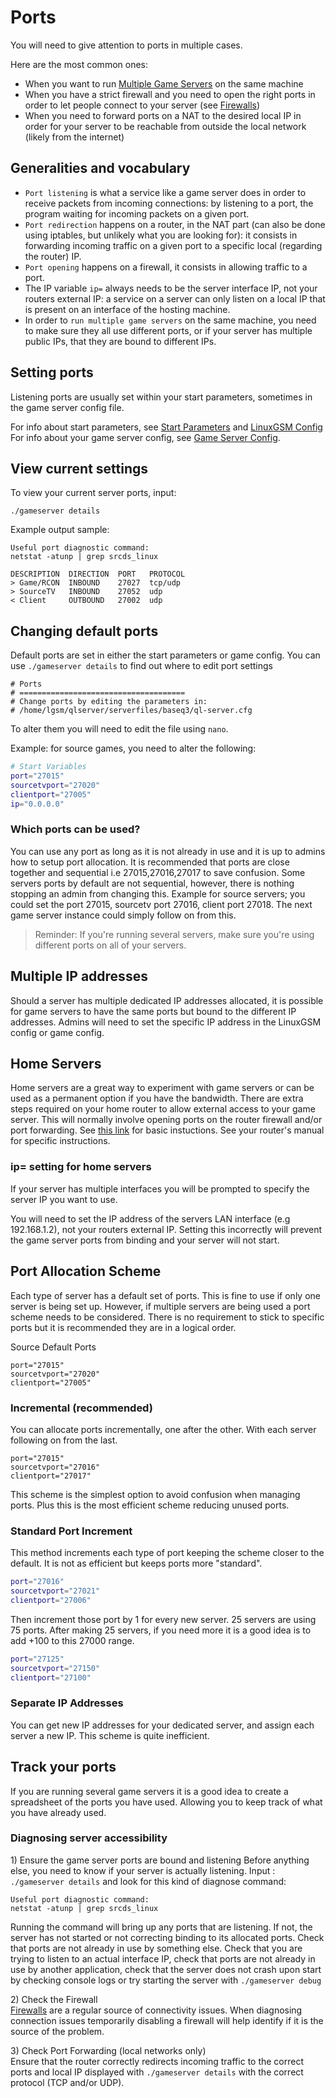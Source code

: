 # Ports

You will need to give attention to ports in multiple cases.

Here are the most common ones:

* When you want to run [Multiple Game Servers](../features/multiple-game-servers.md) on the same machine
* When you have a strict firewall and you need to open the right ports in order to let people connect to your server \(see [Firewalls](../linux/firewalls.md)\)
* When you need to forward ports on a NAT to the desired local IP in order for your server to be reachable from outside the local network \(likely from the internet\)

## Generalities and vocabulary

* `Port listening` is what a service like a game server does in order to receive packets from incoming connections: by listening to a port, the program waiting for incoming packets on a given port.
* `Port redirection` happens on a router, in the NAT part \(can also be done using iptables, but unlikely what you are looking for\): it consists in forwarding incoming traffic on a given port to a specific local \(regarding the router\) IP.
* `Port opening` happens on a firewall, it consists in allowing traffic to a port.
* The IP variable `ip=` always needs to be the server interface IP, not your routers external IP: a service on a server can only listen on a local IP that is present on an interface of the hosting machine.
* In order to `run multiple game servers` on the same machine, you need to make sure they all use different ports, or if your server has multiple public IPs, that they are bound to different IPs.

## Setting ports

Listening ports are usually set within your start parameters, sometimes in the game server config file.

For info about start parameters, see [Start Parameters](start-parameters.md) and [LinuxGSM Config](linuxgsm-config.md) For info about your game server config, see [Game Server Config](game-server-config.md).

## View current settings

To view your current server ports, input:

`./gameserver details`

Example output sample:

```text
Useful port diagnostic command:
netstat -atunp | grep srcds_linux

DESCRIPTION  DIRECTION  PORT   PROTOCOL
> Game/RCON  INBOUND    27027  tcp/udp
> SourceTV   INBOUND    27052  udp
< Client     OUTBOUND   27002  udp
```

## Changing default ports

Default ports are set in either the start parameters or game config. You can use `./gameserver details` to find out where to edit port settings

```text
# Ports
# =====================================
# Change ports by editing the parameters in:
# /home/lgsm/qlserver/serverfiles/baseq3/ql-server.cfg
```

To alter them you will need to edit the file using `nano`.

Example: for source games, you need to alter the following:

```bash
# Start Variables
port="27015"
sourcetvport="27020"
clientport="27005"
ip="0.0.0.0"
```

### Which ports can be used?

You can use any port as long as it is not already in use and it is up to admins how to setup port allocation. It is recommended that ports are close together and sequential i.e 27015,27016,27017 to save confusion. Some servers ports by default are not sequential, however, there is nothing stopping an admin from changing this. Example for source servers; you could set the port 27015, sourcetv port 27016, client port 27018. The next game server instance could simply follow on from this.

> Reminder: If you're running several servers, make sure you're using different ports on all of your servers.

## Multiple IP addresses

Should a server has multiple dedicated IP addresses allocated, it is possible for game servers to have the same ports but bound to the different IP addresses. Admins will need to set the specific IP address in the LinuxGSM config or game config.

## Home Servers

Home servers are a great way to experiment with game servers or can be used as a permanent option if you have the bandwidth. There are extra steps required on your home router to allow external access to your game server. This will normally involve opening ports on the router firewall and/or port forwarding. See [this link](https://www.howtogeek.com/66214/how-to-forward-ports-on-your-router/) for basic instuctions. See your router's manual for specific instructions.

### ip= setting for home servers

If your server has multiple interfaces you will be prompted to specify the server IP you want to use.

You will need to set the IP address of the servers LAN interface \(e.g 192.168.1.2\), not your routers external IP. Setting this incorrectly will prevent the game server ports from binding and your server will not start.

## Port Allocation Scheme

Each type of server has a default set of ports. This is fine to use if only one server is being set up. However, if multiple servers are being used a port scheme needs to be considered. There is no requirement to stick to specific ports but it is recommended they are in a logical order.

Source Default Ports

```text
port="27015"
sourcetvport="27020"
clientport="27005"
```

### Incremental \(recommended\)

You can allocate ports incrementally, one after the other. With each server following on from the last.

```text
port="27015"
sourcetvport="27016"
clientport="27017"
```

This scheme is the simplest option to avoid confusion when managing ports. Plus this is the most efficient scheme reducing unused ports.

### Standard Port Increment

This method increments each type of port keeping the scheme closer to the default. It is not as efficient but keeps ports more "standard".

```bash
port="27016"
sourcetvport="27021"
clientport="27006"
```

Then increment those port by 1 for every new server. 25 servers are using 75 ports. After making 25 servers, if you need more it is a good idea is to add +100 to this 27000 range.

```bash
port="27125"
sourcetvport="27150"
clientport="27100"
```

### Separate IP Addresses

You can get new IP addresses for your dedicated server, and assign each server a new IP. This scheme is quite inefficient.

## Track your ports

If you are running several game servers it is a good idea to create a spreadsheet of the ports you have used. Allowing you to keep track of what you have already used.

### Diagnosing server accessibility

1\) Ensure the game server ports are bound and listening Before anything else, you need to know if your server is actually listening. Input : `./gameserver details` and look for this kind of diagnose command:

```text
Useful port diagnostic command:
netstat -atunp | grep srcds_linux
```

Running the command will bring up any ports that are listening. If not, the server has not started or not correcting binding to its allocated ports. Check that ports are not already in use by something else. Check that you are trying to listen to an actual interface IP, check that ports are not already in use by another application, check that the server does not crash upon start by checking console logs or try starting the server with `./gameserver debug`

2\) Check the Firewall  
[Firewalls](../linux/firewalls.md) are a regular source of connectivity issues. When diagnosing connection issues temporarily disabling a firewall will help identify if it is the source of the problem.

3\) Check Port Forwarding \(local networks only\)  
Ensure that the router correctly redirects incoming traffic to the correct ports and local IP displayed with `./gameserver details` with the correct protocol \(TCP and/or UDP\).

